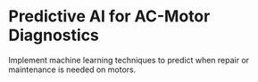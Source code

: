# Predictive AI for AC-Motor Diagnostics
Implement machine learning techniques to predict when repair or maintenance is needed on motors.
